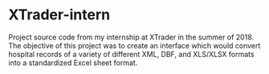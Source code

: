 # XTrader-intern
Project source code from my internship at XTrader in the summer of 2018. 
The objective of this project was to create an interface which would convert 
hospital records of a variety of different XML, DBF, and XLS/XLSX formats into a standardized Excel sheet format.
